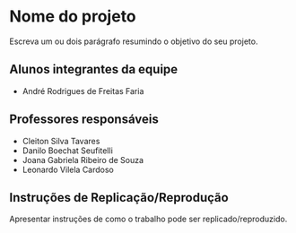 # Nome do projeto

Escreva um ou dois  parágrafo resumindo o objetivo do seu projeto.

## Alunos integrantes da equipe

* André Rodrigues de Freitas Faria

## Professores responsáveis

* Cleiton Silva Tavares
* Danilo Boechat Seufitelli
* Joana Gabriela Ribeiro de Souza
* Leonardo Vilela Cardoso

## Instruções de Replicação/Reprodução

Apresentar instruções de como o trabalho pode ser replicado/reproduzido.
